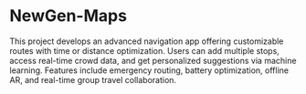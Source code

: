 # NewGen-Maps
This project develops an advanced navigation app offering customizable routes with time or distance optimization. Users can add multiple stops, access real-time crowd data, and get personalized suggestions via machine learning. Features include emergency routing, battery optimization, offline AR, and real-time group travel collaboration.
